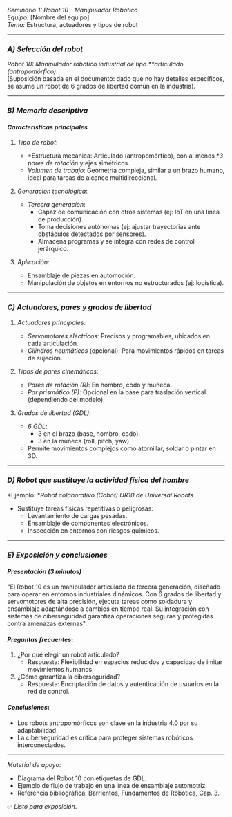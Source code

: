 *Seminario 1: Robot 10 - Manipulador Robótico*  
*Equipo:* [Nombre del equipo]  
*Tema:* Estructura, actuadores y tipos de robot  

---

### *A) Selección del robot*  
*Robot 10: Manipulador robótico industrial de tipo **articulado (antropomórfico)*.  
(Suposición basada en el documento: dado que no hay detalles específicos, se asume un robot de 6 grados de libertad común en la industria).  

---

### *B) Memoria descriptiva*  
#### *Características principales*  
1. *Tipo de robot*:  
   - *Estructura mecánica: Articulado (antropomórfico), con al menos **3 pares de rotación* y ejes simétricos.  
   - *Volumen de trabajo*: Geometría compleja, similar a un brazo humano, ideal para tareas de alcance multidireccional.  

2. *Generación tecnológica*:  
   - *Tercera generación*:  
     - Capaz de comunicación con otros sistemas (ej: IoT en una línea de producción).  
     - Toma decisiones autónomas (ej: ajustar trayectorias ante obstáculos detectados por sensores).  
     - Almacena programas y se integra con redes de control jerárquico.  

3. *Aplicación*:  
   - Ensamblaje de piezas en automoción.  
   - Manipulación de objetos en entornos no estructurados (ej: logística).  

---

### *C) Actuadores, pares y grados de libertad*  
1. *Actuadores principales*:  
   - *Servomotores eléctricos*: Precisos y programables, ubicados en cada articulación.  
   - *Cilindros neumáticos* (opcional): Para movimientos rápidos en tareas de sujeción.  

2. *Tipos de pares cinemáticos*:  
   - *Pares de rotación (R)*: En hombro, codo y muñeca.  
   - *Par prismático (P)*: Opcional en la base para traslación vertical (dependiendo del modelo).  

3. *Grados de libertad (GDL)*:  
   - *6 GDL*:  
     - 3 en el brazo (base, hombro, codo).  
     - 3 en la muñeca (roll, pitch, yaw).  
   - Permite movimientos complejos como atornillar, soldar o pintar en 3D.  

---

### *D) Robot que sustituye la actividad física del hombre*  
*Ejemplo: **Robot colaborativo (Cobot) UR10 de Universal Robots*  
- Sustituye tareas físicas repetitivas o peligrosas:  
  - Levantamiento de cargas pesadas.  
  - Ensamblaje de componentes electrónicos.  
  - Inspección en entornos con riesgos químicos.  

---

### *E) Exposición y conclusiones*  
#### *Presentación (3 minutos)*  
"El Robot 10 es un manipulador articulado de tercera generación, diseñado para operar en entornos industriales dinámicos. Con 6 grados de libertad y servomotores de alta precisión, ejecuta tareas como soldadura y ensamblaje adaptándose a cambios en tiempo real. Su integración con sistemas de ciberseguridad garantiza operaciones seguras y protegidas contra amenazas externas".  

#### *Preguntas frecuentes*:  
1. ¿Por qué elegir un robot articulado?  
   - Respuesta: Flexibilidad en espacios reducidos y capacidad de imitar movimientos humanos.  
2. ¿Cómo garantiza la ciberseguridad?  
   - Respuesta: Encriptación de datos y autenticación de usuarios en la red de control.  

#### *Conclusiones*:  
- Los robots antropomórficos son clave en la industria 4.0 por su adaptabilidad.  
- La ciberseguridad es crítica para proteger sistemas robóticos interconectados.  

---

*Material de apoyo*:  
- Diagrama del Robot 10 con etiquetas de GDL.  
- Ejemplo de flujo de trabajo en una línea de ensamblaje automotriz.  
- Referencia bibliográfica: Barrientos, Fundamentos de Robótica, Cap. 3.  

✅ *Listo para exposición*.
